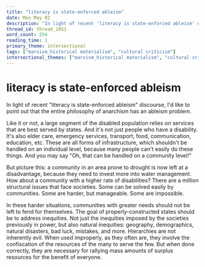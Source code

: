 ```yaml
---
title: "literacy is state-enforced ableism"
date: Mon May 02
description: "In light of recent 'literacy is state-enforced ableism' discourse, I'd like to point out that the entire philosophy of anarchism has an ableism problem."
thread_id: thread_1051
word_count: 254
reading_time: 1
primary_theme: intersectional
tags: ["marxism_historical materialism", "cultural criticism"]
intersectional_themes: ["marxism_historical materialism", "cultural criticism"]
---
```


# literacy is state-enforced ableism

In light of recent "literacy is state-enforced ableism" discourse, I'd like to point out that the entire philosophy of anarchism has an ableism problem.

Like it or not, a large segment of the disabled population relies on services that are best served by states. And it's not just people who have a disability. It's also elder care, emergency services, transport, food, communication, education, etc. These are all forms of infrastructure, which shouldn't be handled on an individual level, because many people can't easily do these things. And you may say "Oh, that can be handled on a community level!"

But picture this: a community in an area prone to drought is now left at a disadvantage, because they need to invest more into water management. How about a community with a higher rate of disabilities? There are a million structural issues that face societies. Some can be solved easily by communities. Some are harder, but manageable. Some are impossible.

In these harder situations, communities with greater needs should not be left to fend for themselves. The goal of properly-constructed states should be to address inequities. Not just the inequities imposed by the societies previously in power, but also natural inequities: geography, demographics, natural disasters, bad luck, mistakes, and more. Hierarchies are not inherently evil. When used improperly, as they often are, they involve the confiscation of the resources of the many to serve the few. But when done correctly, they are necessary for rallying mass amounts of surplus resources for the benefit of everyone.